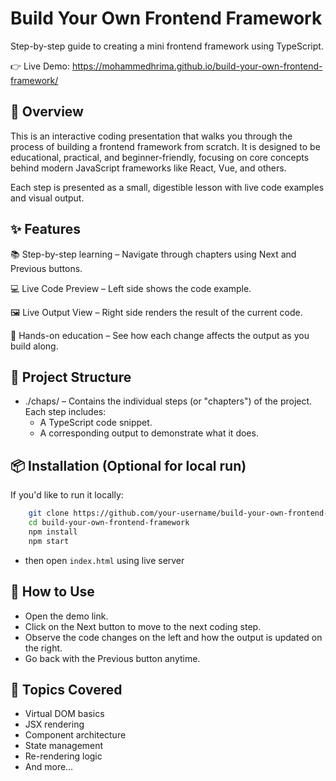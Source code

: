 # Build Your Own Frontend Framework
Step-by-step guide to creating a mini frontend framework using TypeScript.

👉 Live Demo: https://mohammedhrima.github.io/build-your-own-frontend-framework/

## 🚀 Overview
This is an interactive coding presentation that walks you through the process of building a frontend framework from scratch. It is designed to be educational, practical, and beginner-friendly, focusing on core concepts behind modern JavaScript frameworks like React, Vue, and others.

Each step is presented as a small, digestible lesson with live code examples and visual output.

## ✨ Features
📚 Step-by-step learning – Navigate through chapters using Next and Previous buttons.

💻 Live Code Preview – Left side shows the code example.

🖼️ Live Output View – Right side renders the result of the current code.

🧠 Hands-on education – See how each change affects the output as you build along.

## 📂 Project Structure
- ./chaps/ – Contains the individual steps (or "chapters") of the project. Each step includes:
    - A TypeScript code snippet.
    - A corresponding output to demonstrate what it does.

## 📦 Installation (Optional for local run)
If you'd like to run it locally:

```bash
    git clone https://github.com/your-username/build-your-own-frontend-framework.git
    cd build-your-own-frontend-framework
    npm install
    npm start
```
+ then open `index.html` using live server

## 🧭 How to Use
- Open the demo link.
- Click on the Next button to move to the next coding step.
- Observe the code changes on the left and how the output is updated on the right.
- Go back with the Previous button anytime.

## 📖 Topics Covered
- Virtual DOM basics
- JSX rendering
- Component architecture
- State management
- Re-rendering logic
- And more…

